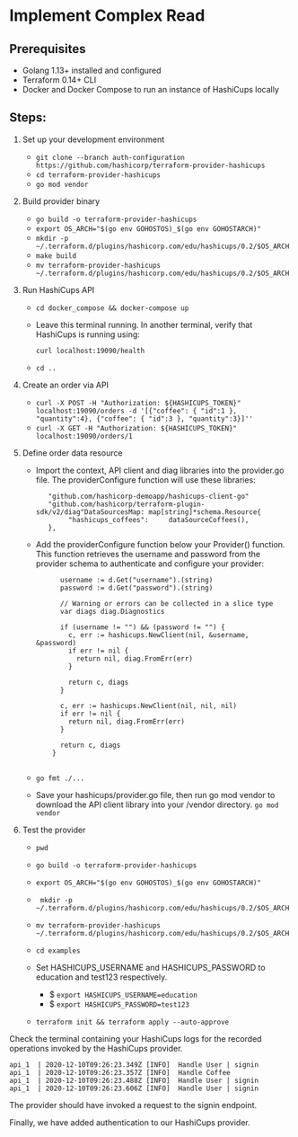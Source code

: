 # Implement Complex Read

## Prerequisites

- Golang 1.13+ installed and configured
- Terraform 0.14+ CLI 
- Docker and Docker Compose to run an instance of HashiCups locally

## Steps:

1. Set up your development environment

    - `git clone --branch auth-configuration  https://github.com/hashicorp/terraform-provider-hashicups`
    - `cd terraform-provider-hashicups`
    - `go mod vendor`

2. Build provider binary

    - `go build -o terraform-provider-hashicups`
    - `export OS_ARCH="$(go env GOHOSTOS)_$(go env GOHOSTARCH)"`
    - `mkdir -p ~/.terraform.d/plugins/hashicorp.com/edu/hashicups/0.2/$OS_ARCH`
    - `make build`
    - `mv terraform-provider-hashicups ~/.terraform.d/plugins/hashicorp.com/edu/hashicups/0.2/$OS_ARCH`


3. Run HashiCups API

    - `cd docker_compose && docker-compose up`
    - Leave this terminal running. In another terminal, verify that HashiCups is running using:
        
        `curl localhost:19090/health`
    - `cd ..`
       
4. Create an order via API

    - `curl -X POST -H "Authorization: ${HASHICUPS_TOKEN}" localhost:19090/orders -d '[{"coffee": { "id":1 }, "quantity":4}, {"coffee": { "id":3 }, "quantity":3}]''`
    - `curl -X GET -H "Authorization: ${HASHICUPS_TOKEN}" localhost:19090/orders/1`
    
    
5. Define order data resource

    - Import the context, API client and diag libraries into the provider.go file. The providerConfigure function will use these libraries:
    
        ```"context"
           "github.com/hashicorp-demoapp/hashicups-client-go"
           "github.com/hashicorp/terraform-plugin-sdk/v2/diag"DataSourcesMap: map[string]*schema.Resource{
                "hashicups_coffees":     dataSourceCoffees(),
           },
    
    - Add the providerConfigure function below your Provider() function. This function retrieves the username and password from the provider schema to authenticate and configure your provider:
    
        ```func providerConfigure(ctx context.Context, d *schema.ResourceData) (interface{}, diag.Diagnostics) {
              username := d.Get("username").(string)
              password := d.Get("password").(string)

              // Warning or errors can be collected in a slice type
              var diags diag.Diagnostics

              if (username != "") && (password != "") {
                c, err := hashicups.NewClient(nil, &username, &password)
                if err != nil {
                  return nil, diag.FromErr(err)
                }

                return c, diags
              }

              c, err := hashicups.NewClient(nil, nil, nil)
              if err != nil {
                return nil, diag.FromErr(err)
              }

              return c, diags
            }

    
    - `go fmt ./...`
    - Save your hashicups/provider.go file, then run go mod vendor to download the API client library into your /vendor directory.
         `go mod vendor`
    
6. Test the provider
        
    - `pwd`
    - `go build -o terraform-provider-hashicups`
    - `export OS_ARCH="$(go env GOHOSTOS)_$(go env GOHOSTARCH)"`
    - ` mkdir -p ~/.terraform.d/plugins/hashicorp.com/edu/hashicups/0.2/$OS_ARCH`
    - `mv terraform-provider-hashicups ~/.terraform.d/plugins/hashicorp.com/edu/hashicups/0.2/$OS_ARCH`
    - `cd examples`
    - Set HASHICUPS_USERNAME and HASHICUPS_PASSWORD to education and test123 respectively.
        - $ `export HASHICUPS_USERNAME=education`
        - $ `export HASHICUPS_PASSWORD=test123`
        
    - `terraform init && terraform apply --auto-approve`
   
Check the terminal containing your HashiCups logs for the recorded operations invoked by the HashiCups provider.

    api_1  | 2020-12-10T09:26:23.349Z [INFO]  Handle User | signin
    api_1  | 2020-12-10T09:26:23.357Z [INFO]  Handle Coffee
    api_1  | 2020-12-10T09:26:23.488Z [INFO]  Handle User | signin
    api_1  | 2020-12-10T09:26:23.606Z [INFO]  Handle User | signin
    
The provider should have invoked a request to the signin endpoint.   

Finally, we have added authentication to our HashiCups provider.
